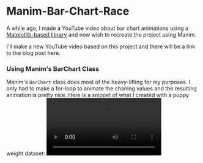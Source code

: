 # Manim-Bar-Chart-Race

A while ago, I made a YouTube video about bar chart animations using a [Matplotlib-based library](https://youtu.be/9hqGRehzEsI?si=zs9AtEbiplEue32U) and now wish to recreate the project using Manim.

I'll make a new YouTube video based on this project and there will be a link to the blog post here.

### Using Manim's BarChart Class
Manim's `BarChart` class does most of the heavy-lifting for my purposes. I only had to make a for-loop to animate the chaning values and the resulting animation is pretty nice. Here is a snippet of what I created with a puppy weight dataset:
![Bar chart race with puppy weights](./_readme_files/AnimatedBarChartWithImages.mp4)